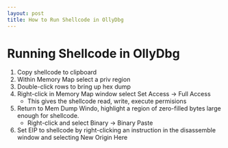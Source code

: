 ```yaml
---
layout: post
title: How to Run Shellcode in OllyDbg
---
```


# Running Shellcode in OllyDbg

1. Copy shellcode to clipboard
2. Within Memory Map select a priv region
3. Double-click rows to bring up hex dump
4. Right-click in Memory Map window select Set Access -> Full Access
    - This gives the shellcode read, write, execute permisions
5. Return to Mem Dump Windo, highlight a region of zero-filled bytes large enough for shellcode.
    - Right-click and select Binary -> Binary Paste
6. Set EIP to shellcode by right-clicking an instruction in the disassemble window and selecting New Origin Here

